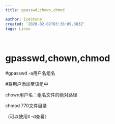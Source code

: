 ```yaml
---
title: gpasswd,chown,chmod

author: IceStone
created: '2020-02-02T03:38:09.383Z'
tags: Linux

---
```


# gpasswd,chown,chmod

#gpasswd  -a用户名组名

#将用户添加至该组中

chown用户名：组名文件的绝对路径

chmod  770文件目录

（可以使用ll -d查看）

